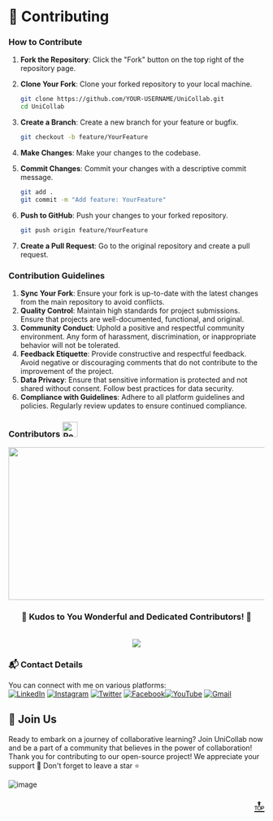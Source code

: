 # 🌱 Contributing

### How to Contribute

1. **Fork the Repository**: Click the "Fork" button on the top right of the repository page.
2. **Clone Your Fork**: Clone your forked repository to your local machine.
    ```sh
    git clone https://github.com/YOUR-USERNAME/UniCollab.git
    cd UniCollab
    ```

3. **Create a Branch**: Create a new branch for your feature or bugfix.
    ```sh
    git checkout -b feature/YourFeature
    ```

4. **Make Changes**: Make your changes to the codebase.

5. **Commit Changes**: Commit your changes with a descriptive commit message.
    ```sh
    git add .
    git commit -m "Add feature: YourFeature"
    ```

6. **Push to GitHub**: Push your changes to your forked repository.
    ```sh
    git push origin feature/YourFeature
    ```

7. **Create a Pull Request**: Go to the original repository and create a pull request.

### Contribution Guidelines

1. **Sync Your Fork**: Ensure your fork is up-to-date with the latest changes from the main repository to avoid conflicts.
2. **Quality Control**: Maintain high standards for project submissions. Ensure that projects are well-documented, functional, and original.
3. **Community Conduct**: Uphold a positive and respectful community environment. Any form of harassment, discrimination, or inappropriate behavior will not be tolerated.
4. **Feedback Etiquette**: Provide constructive and respectful feedback. Avoid negative or discouraging comments that do not contribute to the improvement of the project.
5. **Data Privacy**: Ensure that sensitive information is protected and not shared without consent. Follow best practices for data security.
6. **Compliance with Guidelines**: Adhere to all platform guidelines and policies. Regularly review updates to ensure continued compliance.


###  Contributors <img src="https://raw.githubusercontent.com/Tarikul-Islam-Anik/Animated-Fluent-Emojis/master/Emojis/Smilies/Red%20Heart.png" alt="Red Heart" width="30" height="30" />
 <p align="center">
  <img src="https://media.giphy.com/media/xT5LMHxhOfscxPfIfm/giphy.gif" width="600" height="300">
  </p>
<div align =center><h3>🎉 Kudos to You Wonderful and Dedicated Contributors! 🌟</h3> <br>
<a href="https://github.com/SUGAM-ARORA/UniCollab/graphs/contributors">
  <img src="https://contrib.rocks/image?repo=SUGAM-ARORA/UniCollab" />
</a>
</div>

### 📬 Contact Details

You can connect with me on various platforms:<br>
[![LinkedIn](https://img.shields.io/badge/LinkedIn-%230077B5.svg?logo=linkedin&logoColor=white)](https://linkedin.com/in/sugam-arora-117265142) [![Instagram](https://img.shields.io/badge/Instagram-%23E4405F.svg?logo=Instagram&logoColor=white)](https://instagram.com/sugam.arora.393?utm_source=qr&igshid=MzNlNGNkZWQ4Mg%3D%3D) [![Twitter](https://img.shields.io/badge/Twitter-%231DA1F2.svg?logo=Twitter&logoColor=white)](https://twitter.com/SugamArora14) [![Facebook](https://img.shields.io/badge/Facebook-%231877F2.svg?logo=Facebook&logoColor=white)](https://facebook.com/sugam.arora.393)[![YouTube](https://img.shields.io/badge/YouTube-%23FF0000.svg?logo=YouTube&logoColor=white)](https://youtube.com/@sugamarora5997)
[![Gmail](https://img.shields.io/badge/Gmail-%23FFFFFF.svg?logo=gmail&logoColor=red)](mailto:sugam.arora23@gmail.com)

## 🌟 Join Us 

Ready to embark on a journey of collaborative learning? Join UniCollab now and be a part of a community that believes in the power of collaboration!
Thank you for contributing to our open-source project! We appreciate your support 🚀
Don't forget to leave a star ⭐

![image](https://github.com/user-attachments/assets/a6c43df5-3552-48dc-8d65-1e4711bc6376)


<p align="right"><a href="#top" style="font-size: 29px;">🔝</a></p>